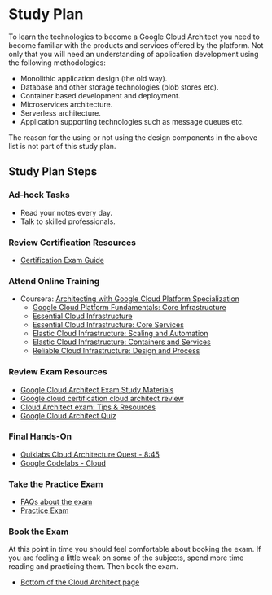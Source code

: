 # Study Plan

To learn the technologies to become a Google Cloud Architect you need to become familiar with the products and services offered by the platform. Not only that you will need an understanding of application development using the following methodologies:

* Monolithic application design (the old way).
* Database and other storage technologies (blob stores etc).
* Container based development and deployment.
* Microservices architecture.
* Serverless architecture.
* Application supporting technologies such as message queues etc.

The reason for the using or not using the design components in the above list is not part of this study plan.

## Study Plan Steps

### Ad-hock Tasks

* Read your notes every day.
* Talk to skilled professionals.

### Review Certification Resources

* [Certification Exam Guide](https://cloud.google.com/certification/guides/cloud-architect/)

### Attend Online Training

* Coursera: [Architecting with Google Cloud Platform Specialization](https://www.coursera.org/programs/google-cloud-platform-training-specializations-vccvz)
  * [Google Cloud Platform Fundamentals: Core Infrastructure](https://www.coursera.org/learn/gcp-fundamentals/)
  * [Essential Cloud Infrastructure](https://www.coursera.org/learn/gcp-infrastructure-foundation/)
  * [Essential Cloud Infrastructure: Core Services](https://www.coursera.org/learn/gcp-infrastructure-core-services)
  * [Elastic Cloud Infrastructure: Scaling and Automation](https://www.coursera.org/learn/gcp-infrastructure-scaling-automation)
  * [Elastic Cloud Infrastructure: Containers and Services](https://www.coursera.org/learn/gcp-infrastructure-containers-services)
  * [Reliable Cloud Infrastructure: Design and Process](https://www.coursera.org/learn/cloud-infrastructure-design-process)

### Review Exam Resources

* [Google Cloud Architect Exam Study Materials](https://medium.com/@earlg3/google-cloud-architect-exam-study-materials-5ab327b62bc8)
* [Google cloud certification cloud architect review](https://www.slideshare.net/JosephHolbrookVetera/google-cloud-certification-cloud-architect-review)
* [Cloud Architect exam: Tips & Resources](https://www.cloudreach.com/blog/google-certified-professional-cloud-architect-exam/)
* [Google Cloud Architect Quiz](https://cloudquiz.guru/google-cloud/google-cloud-architect/)

### Final Hands-On

* [Quiklabs Cloud Architecture Quest - 8:45](https://google.qwiklabs.com/quests/24)
* [Google Codelabs - Cloud](https://codelabs.developers.google.com/?cat=Cloud)

### Take the Practice Exam

* [FAQs about the exam](https://cloud.google.com/certification/faqs/#0)
* [Practice Exam](https://cloud.google.com/certification/practice-exam/cloud-architect)

### Book the Exam

At this point in time you should feel comfortable about booking the exam. If you are feeling a little weak on some of the subjects, spend more time reading and practicing them. Then book the exam.

* [Bottom of the Cloud Architect page](https://cloud.google.com/certification/cloud-architect)
